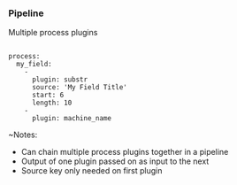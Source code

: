 ### Pipeline

Multiple process plugins

<pre><code data-trim data-noescape>
process:
  my_field:
    -
      plugin: substr
      source: 'My Field Title'
      start: 6
      length: 10
    -
      plugin: machine_name
</code></pre>

~Notes:

* Can chain multiple process plugins together in a pipeline
* Output of one plugin passed on as input to the next
* Source key only needed on first plugin
